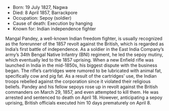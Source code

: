 * Born: 19 July 1827, Nagwa
* Died: 8 April 1857, Barrackpore
* Occupation: Sepoy (soldier)
* Cause of death: Execution by hanging
* Known for: Indian independence fighter

Mangal Pandey, a well-known Indian freedom fighter, is usually recognized as the forerunner of the 1857 revolt against the British, which is regarded as India’s first battle of independence. As a soldier in the East India Company’s army’s 34th Bengal Native Infantry (BNI) regiment, he led the sepoy mutiny, which eventually led to the 1857 uprising. When a new Enfield rifle was launched in India in the mid-1850s, his biggest dispute with the business began. The rifle’s cartridges were rumored to be lubricated with animal fat, specifically cow and pig fat. As a result of the cartridges’ use, the Indian troops rebelled against the corporation since it violated their religious beliefs. Pandey and his fellow sepoys rose up in revolt against the British commanders on March 29, 1857, and even attempted to kill them. He was arrested and sentenced to death on April 18. However, anticipating a sepoy uprising, British officials executed him 10 days prematurely on April 8.
